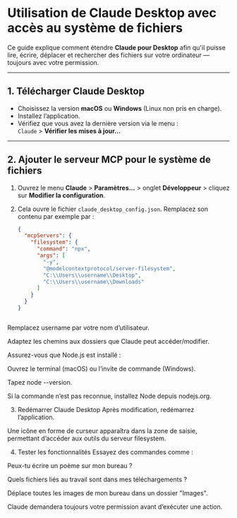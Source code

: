 # Utilisation de Claude Desktop avec accès au système de fichiers

Ce guide explique comment étendre **Claude pour Desktop** afin qu'il puisse lire, écrire, déplacer et rechercher des fichiers sur votre ordinateur — toujours avec votre permission.

---

## 1. Télécharger Claude Desktop

- Choisissez la version **macOS** ou **Windows** (Linux non pris en charge).  
- Installez l’application.  
- Vérifiez que vous avez la dernière version via le menu :  
  `Claude` > **Vérifier les mises à jour…**

---

## 2. Ajouter le serveur MCP pour le système de fichiers

1. Ouvrez le menu **Claude** > **Paramètres…** > onglet **Développeur** > cliquez sur **Modifier la configuration**.  
2. Cela ouvre le fichier `claude_desktop_config.json`. Remplacez son contenu par exemple par :  

   ```json
   {
     "mcpServers": {
       "filesystem": {
         "command": "npx",
         "args": [
           "-y",
           "@modelcontextprotocol/server-filesystem",
           "C:\\Users\\username\\Desktop",
           "C:\\Users\\username\\Downloads"
         ]
       }
     }
   }
   


Remplacez username par votre nom d’utilisateur.

Adaptez les chemins aux dossiers que Claude peut accéder/modifier.

Assurez-vous que Node.js est installé :

Ouvrez le terminal (macOS) ou l’invite de commande (Windows).

Tapez node --version.

Si la commande n’est pas reconnue, installez Node depuis nodejs.org.

3. Redémarrer Claude Desktop
Après modification, redémarrez l’application.

Une icône en forme de curseur apparaîtra dans la zone de saisie, permettant d’accéder aux outils du serveur filesystem.

4. Tester les fonctionnalités
Essayez des commandes comme :

Peux-tu écrire un poème sur mon bureau ?

Quels fichiers liés au travail sont dans mes téléchargements ?

Déplace toutes les images de mon bureau dans un dossier "Images".

Claude demandera toujours votre permission avant d’exécuter une action.

